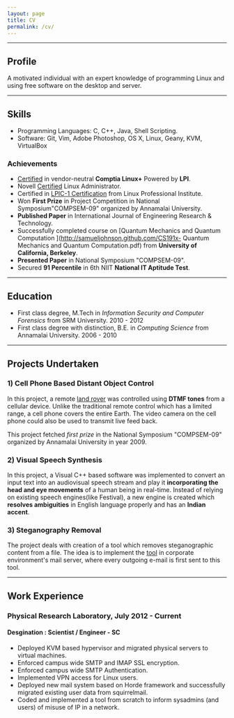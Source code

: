 ```yaml
---
layout: page
title: CV
permalink: /cv/
---
```


----

## Profile

A motivated individual with an expert knowledge of programming Linux and using
free software on the desktop and server.

----

## Skills

  * Programming Languages: C, C++, Java, Shell Scripting.
  * Software: Git, Vim, Adobe Photoshop, OS X, Linux, Geany, KVM, VirtualBox

### Achievements

  * [Certified](https://www.certmetrics.com/comptia/public/verification.aspx?code=LXRG9Z8K6LFE1RV4) in vendor-neutral **Comptia Linux+** Powered by **LPI**.
  * Novell [Certified](https://docs.google.com/viewer?url=https://github.com/samueljohnson/samueljohnson.github.com/blob/master/assests/SamuelJohnson_NCLA_ECR.pdf?raw=true) Linux Administrator.
  * Certified in [LPIC-1 Certification](https://raw.githubusercontent.com/samueljohnson/samueljohnson.github.com/master/assests/LPI%20LPIC-1.jpg) from Linux Professional Institute.
  * Won **First Prize** in Project Competition in National Symposium"COMPSEM-09" organized by Annamalai University.
  * **Published Paper** in International Journal of Engineering Research & Technology.
  * Successfully completed course on [Quantum Mechanics and Quantum Computation ](http://samueljohnson.github.com/CS191x- Quantum Mechanics and Quantum Computation.pdf) from **University of California, Berkeley**.
  * **Presented Paper** in National Symposium "COMPSEM-09".
  * Secured **91 Percentile** in 6th NIIT **National IT Aptitude Test**.

----

## Education

  * First class degree, M.Tech in *Information Security and Computer Forensics* from SRM University. 2010 - 2012
  * First class degree with distinction, B.E. in *Computing Science* from Annamalai University. 2006 - 2010

----

## Projects Undertaken

### 1) Cell Phone Based Distant Object Control

In this project, a remote [land
rover](http://samueljohnson.github.com/13032009263.jpg) was controlled using
**DTMF tones** from a cellular device. Unlike the traditional remote control
which has a limited range, a cell phone covers the entire Earth. The video
camera on the cell phone could also be used to transmit live feed back.

This project fetched _first prize_ in the National Symposium "COMPSEM-09"
organized by Annamalai University in year 2009.

### 2) Visual Speech Synthesis

In this project, a Visual C++ based software was implemented to convert an
input text into an audiovisual speech stream and play it **incorporating the
head and eye movements** of a human being in real-time. Instead of relying on
existing speech engines(like Festival), a new engine is created which
**resolves ambiguities** in English language properly and has an **Indian
accent**.

### 3) Steganography Removal

The project deals with creation of a tool which removes steganographic content
from a file. The idea is to implement the
[tool](https://github.com/samueljohnson/stegr/blob/master/stegr.c) in
corporate environment's mail server, where every outgoing e-mail is first sent
to this tool.

----

## Work Experience

### **Physical Research Laboratory, July 2012 - Current**

#### Desgination : Scientist / Engineer - SC

  * Deployed KVM based hypervisor and migrated physical servers to virtual machines.
  * Enforced campus wide SMTP and IMAP SSL encryption.
  * Enforced campus wide SMTP Authentication.
  * Implemented VPN access for Linux users.
  * Deployed new mail system based on Horde framework and successfully migrated existing user data from squirrelmail.
  * Coded and implemented a tool from scratch to inform sysadmins (and users) of misuse of IP in a network.

